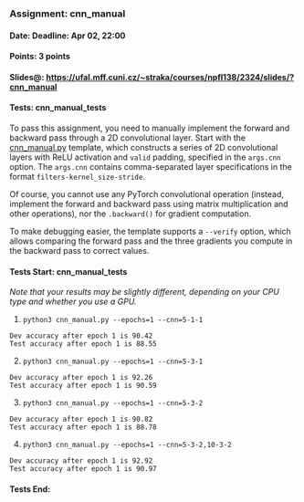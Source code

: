 ### Assignment: cnn_manual
#### Date: Deadline: Apr 02, 22:00
#### Points: 3 points
#### Slides@: https://ufal.mff.cuni.cz/~straka/courses/npfl138/2324/slides/?cnn_manual
#### Tests: cnn_manual_tests

To pass this assignment, you need to manually implement the forward and backward
pass through a 2D convolutional layer. Start with the
[cnn_manual.py](https://github.com/ufal/npfl138/tree/past-2324/labs/05/cnn_manual.py)
template, which constructs a series of 2D convolutional layers with ReLU
activation and `valid` padding, specified in the `args.cnn` option.
The `args.cnn` contains comma-separated layer specifications in the format
`filters-kernel_size-stride`.

Of course, you cannot use any PyTorch convolutional operation (instead,
implement the forward and backward pass using matrix multiplication and other
operations), nor the `.backward()` for gradient computation.

To make debugging easier, the template supports a `--verify` option, which
allows comparing the forward pass and the three gradients you compute in the
backward pass to correct values.

#### Tests Start: cnn_manual_tests
_Note that your results may be slightly different, depending on your CPU type and whether you use a GPU._

1. `python3 cnn_manual.py --epochs=1 --cnn=5-1-1`
```
Dev accuracy after epoch 1 is 90.42
Test accuracy after epoch 1 is 88.55
```

2. `python3 cnn_manual.py --epochs=1 --cnn=5-3-1`
```
Dev accuracy after epoch 1 is 92.26
Test accuracy after epoch 1 is 90.59
```

3. `python3 cnn_manual.py --epochs=1 --cnn=5-3-2`
```
Dev accuracy after epoch 1 is 90.82
Test accuracy after epoch 1 is 88.78
```

4. `python3 cnn_manual.py --epochs=1 --cnn=5-3-2,10-3-2`
```
Dev accuracy after epoch 1 is 92.92
Test accuracy after epoch 1 is 90.97
```
#### Tests End:
